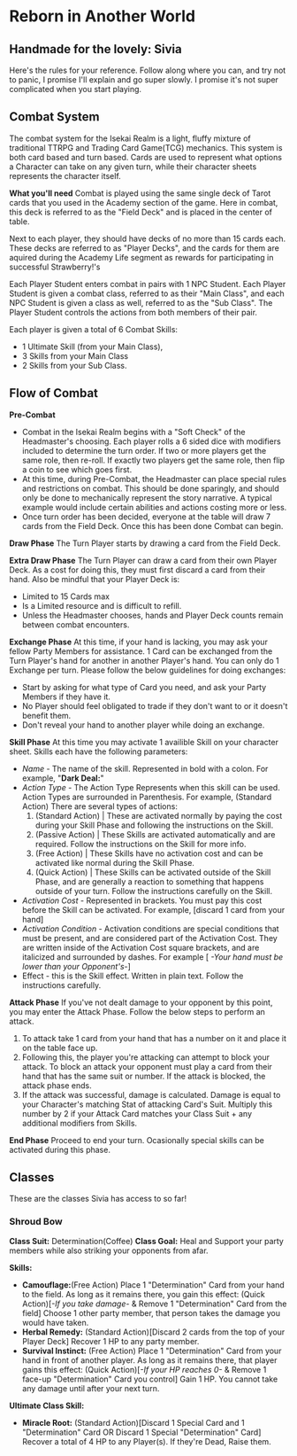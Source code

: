 # Reborn in Another World

## Handmade for the lovely: Sivia
Here's the rules for your reference. Follow along where you can, and try not to panic, I promise I'll explain and go super slowly. I promise it's not super complicated when you start playing. 

## Combat System
The combat system for the Isekai Realm is a light, fluffy mixture of traditional TTRPG and Trading Card Game(TCG) mechanics. This system is both card based and turn based. Cards are used to represent what options a Character can take on any given turn, while their character sheets represents the character itself.

__**What you'll need**__
Combat is played using the same single deck of Tarot cards that you used in the Academy section of the game. Here in combat, this deck is referred to as the "Field Deck" and is placed in the center of table.

Next to each player, they should have decks of no more than 15 cards each. These decks are referred to as "Player Decks", and the cards for them are aquired during the Academy Life segment as rewards for participating in successful Strawberry!'s 

Each Player Student enters combat in pairs with 1 NPC Student. Each Player Student is given a combat class, referred to as their "Main Class", and each NPC Student is given a class as well, referred to as the "Sub Class". The Player Student controls the actions from both members of their pair.

Each player is given a total of 6 Combat Skills:
 - 1 Ultimate Skill (from your Main Class),
 - 3 Skills from your Main Class
 - 2 Skills from your Sub Class.

## Flow of Combat
__**Pre-Combat**__
- Combat in the Isekai Realm begins with a "Soft Check" of the Headmaster's choosing. Each player rolls a 6 sided dice with modifiers included to determine the turn order. If two or more players get the same role, then re-roll. If exactly two players get the same role, then flip a coin to see which goes first.
- At this time, during Pre-Combat, the Headmaster can place special rules and restrictions on combat. This should be done sparingly, and should only be done to mechanically represent the story narrative. A typical example would include certain abilities and actions costing more or less.
- Once turn order has been decided, everyone at the table will draw 7 cards from the Field Deck. Once this has been done Combat can begin.

__**Draw Phase**__
The Turn Player starts by drawing a card from the Field Deck.

__**Extra Draw Phase**__
The Turn Player can draw a card from their own Player Deck. As a cost for doing this, they must first discard a card from their hand. Also be mindful that your Player Deck is: 
- Limited to 15 Cards max
- Is a Limited resource and is difficult to refill.
- Unless the Headmaster chooses, hands and Player Deck counts remain between combat encounters.

__**Exchange Phase**__
At this time, if your hand is lacking, you may ask your fellow Party Members for assistance. 1 Card can be exchanged from the Turn Player's hand for another in another Player's hand. You can only do 1 Exchange per turn. Please follow the below guidelines for doing exchanges:
- Start by asking for what type of Card you need, and ask your Party Members if they have it.
- No Player should feel obligated to trade if they don't want to or it doesn't benefit them.
- Don't reveal your hand to another player while doing an exchange.

__**Skill Phase**__
At this time you may activate 1 availible Skill on your character sheet. Skills each have the following parameters:

- _Name_ - The name of the skill. Represented in bold with a colon. For example, "**Dark Deal:**"
- _Action Type_ - The Action Type Represents when this skill can be used. Action Types are surrounded in Parenthesis. For example, (Standard Action) There are several types of actions:
	1)  (Standard Action) | These are activated normally by paying the cost during your Skill Phase and following the instructions on the Skill. 
	2)  (Passive Action) | These Skills are activated automatically and are required. Follow the instructions on the Skill for more info.
	3)  (Free Action) | These Skills have no activation cost and can be activated like normal during the Skill Phase.
	4)  (Quick Action) | These Skills can be activated outside of the Skill Phase, and are generally a reaction to something that happens outside of your turn. Follow the instructions carefully on the Skill.
- _Activation Cost_ - Represented in brackets. You must pay this cost before the Skill can be activated. For example, [discard 1 card from your hand] 
- _Activation Condition_ - Activation conditions are special conditions that must be present, and are considered part of the Activation Cost. They are written inside of the Activation Cost square brackets, and are italicized and surrounded by dashes. For example [ _-Your hand must be lower than your Opponent's-_]
- Effect - this is the Skill effect. Written in plain text. Follow the instructions carefully.

__**Attack Phase**__
If you've not dealt damage to your opponent by this point, you may enter the Attack Phase. Follow the below steps to perform an attack.
1) To attack take 1 card from your hand that has a number on it and place it on the table face up. 
2) Following this, the player you're attacking can attempt to block your attack. To block an attack your opponent must play a card from their hand that has the same suit or number. If the attack is blocked, the attack phase ends. 
3) If the attack was successful, damage is calculated. Damage is equal to your Character's matching Stat of attacking Card's Suit. Multiply this number by 2 if your Attack Card matches your Class Suit + any additional modifiers from Skills.

__**End Phase**__
Proceed to end your turn. Ocasionally special skills can be activated during this phase.


## Classes
These are the classes Sivia has access to so far! 

### Shroud Bow
__Class Suit:__ Determination(Coffee)
__**Class Goal:**__
Heal and Support your party members while also striking your opponents from afar.

__**Skills:**__
- **Camouflage:**(Free Action) Place 1 "Determination" Card from your hand to the field. As long as it remains there, you gain this effect: (Quick Action)[_-If you take damage-_ & Remove 1 "Determination" Card from the field] Choose 1 other party member, that person takes the damage you would have taken.
-  **Herbal Remedy:** (Standard Action)[Discard 2 cards from the top of your Player Deck] Recover 1 HP to any party member.
-  **Survival Instinct:** (Free Action) Place 1 "Determination" Card from your hand in front of another player. As long as it remains there, that player gains this effect: (Quick Action)[_-If your HP reaches 0-_ & Remove 1 face-up "Determination" Card you control] Gain 1 HP. You cannot take any damage until after your next turn.

__**Ultimate Class Skill:**__ 
- **Miracle Root:** (Standard Action)[Discard 1 Special Card and 1 "Determination" Card OR Discard 1 Special "Determination" Card] Recover a total of 4 HP to any Player(s). If they're Dead, Raise them.

